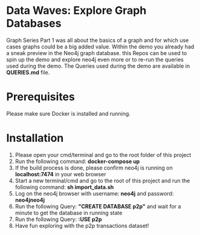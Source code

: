 # Data Waves: Explore Graph Databases
Graph Series Part 1 was all about the basics of a graph and for which use cases graphs could be a big added value. Within the demo you already had a sneak preview in the Neo4j graph database. this Repos can be used to spin up the demo and explore neo4j even more or to re-run the queries used during the demo. The Queries used during the demo are available in **QUERIES.md** file.

# Prerequisites
Please make sure Docker is installed and running.

# Installation
1) Please open your cmd/terminal and go to the root folder of this project
2) Run the following command: **docker-compose up**
3) If the build process is done, please confirm neo4j is running on **localhost:7474** in your web browser
4) Start a new terminal/cmd and go to the root of this project and run the following command: **sh import_data.sh**
5) Log on the neo4j browser with username: **neo4j** and password: **neo4jneo4j**
6) Run the following Query: **"CREATE DATABASE p2p"** and wait for a minute to get the database in running state
7) Run the following Query: **:USE p2p**
8) Have fun exploring with the p2p transactions dataset!



